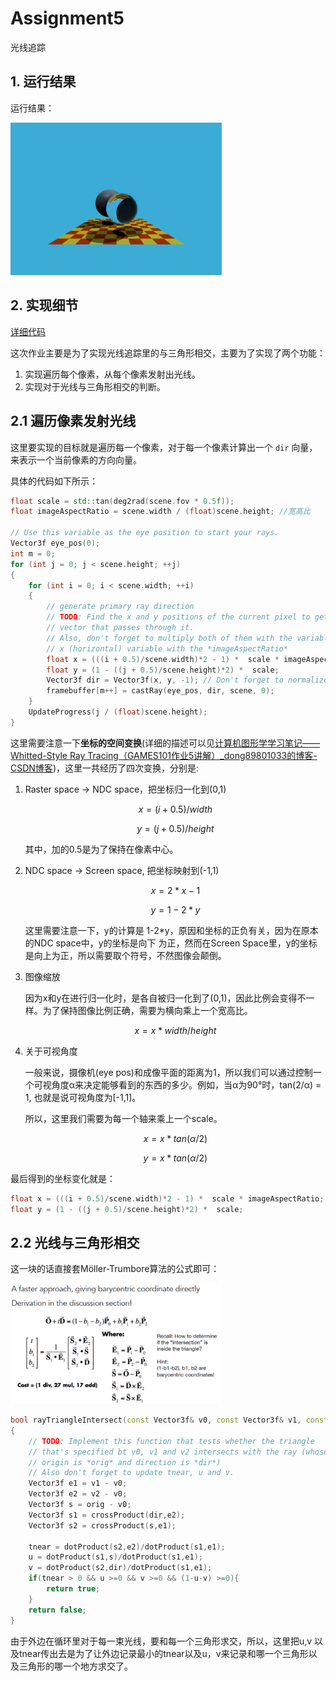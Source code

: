 # Assignment5

光线追踪

## 1. 运行结果

运行结果：

<img src="https://raw.githubusercontent.com/ljhgpp/whatisthis/main/static/QS9W~L7IX%5DKTU0JVQ6L0LTA.png" alt="img" style="zoom:33%;" />

## 2. 实现细节

[详细代码](https://github.com/LJHG/GAMES101-assignments)

这次作业主要是为了实现光线追踪里的与三角形相交，主要为了实现了两个功能：

1. 实现遍历每个像素，从每个像素发射出光线。
2. 实现对于光线与三角形相交的判断。



## 2.1 遍历像素发射光线

这里要实现的目标就是遍历每一个像素，对于每一个像素计算出一个 `dir` 向量，来表示一个当前像素的方向向量。

具体的代码如下所示：

```cpp
float scale = std::tan(deg2rad(scene.fov * 0.5f));
float imageAspectRatio = scene.width / (float)scene.height; //宽高比

// Use this variable as the eye position to start your rays.
Vector3f eye_pos(0);
int m = 0;
for (int j = 0; j < scene.height; ++j)
{
    for (int i = 0; i < scene.width; ++i)
    {
        // generate primary ray direction
        // TODO: Find the x and y positions of the current pixel to get the direction
        // vector that passes through it.
        // Also, don't forget to multiply both of them with the variable *scale*, and
        // x (horizontal) variable with the *imageAspectRatio*
        float x = (((i + 0.5)/scene.width)*2 - 1) *  scale * imageAspectRatio;
        float y = (1 - ((j + 0.5)/scene.height)*2) *  scale;      
        Vector3f dir = Vector3f(x, y, -1); // Don't forget to normalize this direction!
        framebuffer[m++] = castRay(eye_pos, dir, scene, 0);
    }
    UpdateProgress(j / (float)scene.height);
}
```

这里需要注意一下**坐标的空间变换**(详细的描述可以见[计算机图形学学习笔记——Whitted-Style Ray Tracing（GAMES101作业5讲解）_dong89801033的博客-CSDN博客](https://blog.csdn.net/dong89801033/article/details/114834898?ops_request_misc=%7B%22request%5Fid%22%3A%22162216944616780357298394%22%2C%22scm%22%3A%2220140713.130102334.pc%5Fall.%22%7D&request_id=162216944616780357298394&biz_id=0&utm_medium=distribute.pc_search_result.none-task-blog-2~all~first_rank_v2~rank_v29-2-114834898.pc_search_result_cache&utm_term=games101作业5&spm=1018.2226.3001.4187))，这里一共经历了四次变换，分别是:

1. Raster space -> NDC space，把坐标归一化到(0,1)

    $$
    x = (i+0.5)/width
    $$
    
    $$
    y = (j+0.5)/height
    $$

    其中，加的0.5是为了保持在像素中心。

2. NDC space -> Screen space, 把坐标映射到(-1,1)

    $$
    x = 2*x - 1
    $$

    $$
    y = 1 - 2*y
    $$

    这里需要注意一下，y的计算是 1-2*y，原因和坐标的正负有关，因为在原本的NDC space中，y的坐标是向下		为正，然而在Screen Space里，y的坐标是向上为正，所以需要取个符号，不然图像会颠倒。

3. 图像缩放

    因为x和y在进行归一化时，是各自被归一化到了(0,1)，因此比例会变得不一样。为了保持图像比例正确，需要为横向乘上一个宽高比。

    $$
    x = x * width / height
    $$

4. 关于可视角度

   一般来说，摄像机(eye pos)和成像平面的距离为1，所以我们可以通过控制一个可视角度α来决定能够看到的东西的多少。例如，当α为90°时，tan(2/α) = 1, 也就是说可视角度为[-1,1]。

   所以，这里我们需要为每一个轴来乘上一个scale。

   $$
   x = x*tan(\alpha/2)
   $$

   $$
   y = x*tan(\alpha/2)
   $$

   

最后得到的坐标变化就是：

```cpp
float x = (((i + 0.5)/scene.width)*2 - 1) *  scale * imageAspectRatio;
float y = (1 - ((j + 0.5)/scene.height)*2) *  scale;
```



## 2.2 光线与三角形相交

这一块的话直接套Möller-Trumbore算法的公式即可：

<img src="https://raw.githubusercontent.com/ljhgpp/whatisthis/main/static/image-20220306133045747.png" alt="image-20220306133045747" style="zoom: 33%;" />

```cpp
bool rayTriangleIntersect(const Vector3f& v0, const Vector3f& v1, const Vector3f& v2, const Vector3f& orig, const Vector3f& dir, float& tnear, float& u, float& v)
{
    // TODO: Implement this function that tests whether the triangle
    // that's specified bt v0, v1 and v2 intersects with the ray (whose
    // origin is *orig* and direction is *dir*)
    // Also don't forget to update tnear, u and v.
    Vector3f e1 = v1 - v0;
    Vector3f e2 = v2 - v0;
    Vector3f s = orig - v0;
    Vector3f s1 = crossProduct(dir,e2);
    Vector3f s2 = crossProduct(s,e1);
    
    tnear = dotProduct(s2,e2)/dotProduct(s1,e1);
    u = dotProduct(s1,s)/dotProduct(s1,e1);
    v = dotProduct(s2,dir)/dotProduct(s1,e1);
    if(tnear > 0 && u >=0 && v >=0 && (1-u-v) >=0){
        return true;
    }
    return false;
}
```

由于外边在循环里对于每一束光线，要和每一个三角形求交，所以，这里把u,v 以及tnear传出去是为了让外边记录最小的tnear以及u，v来记录和哪一个三角形以及三角形的哪一个地方求交了。



